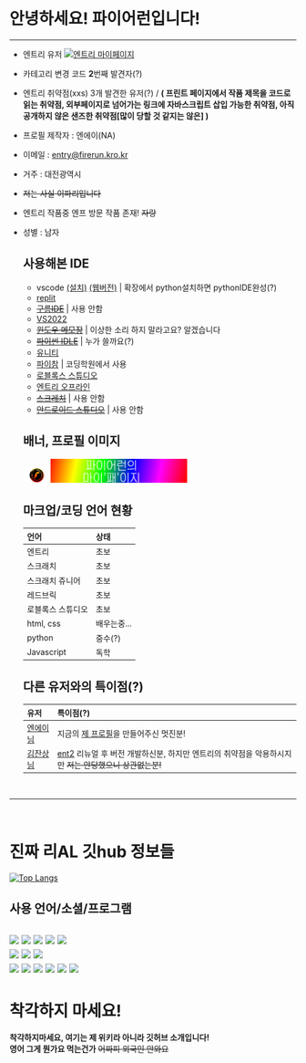 # 안녕하세요! 파이어런입니다!  
---
- 엔트리 유저 <a href="https://playentry.org/profile/5facc4019089070304dc9ce5?sort=created&term=all">![엔트리 마이페이지](https://img.shields.io/badge/Entry-Profile-green?style=flat-square)</a>
- 카테고리 변경 코드 **2**번째 발견자(?)
- 엔트리 취약점(xxs) 3개 발견한 유저(?) / **( 프린트 페이지에서 작품 제목을 코드로 읽는 취약점, 외부페이지로 넘어가는 링크에 자바스크립트 삽입 가능한 취약점, 아직 공개하지 않은 샌즈한 취약점[많이 당할 것 같지는 않은] )**
- 프로필 제작자 : 엔에이(NA)
- 이메일 : [entry@firerun.kro.kr](mailto:entry@firerun.kro.kr)
- 거주 : 대전광역시
- ~~저는 사실 이파리입니다~~
- 엔트리 작품중 엔프 방문 작품 존재! ~~자랑~~
- 성별 : 남자

  ## 사용해본 IDE
  - vscode [(설치)](https://code.visualstudio.com/) [(웹버전)](https://vscode.dev) | 확장에서 python설치하면 pythonIDE완성(?)
  - [replit](http://replit.com)
  - ~~[구름IDE](https://www.goorm.io/)~~ | 사용 안함
  - [VS2022](https://visualstudio.microsoft.com/)
  - ~~[윈도우 메모장](https://apps.microsoft.com/store/detail/windows-notepad/9MSMLRH6LZF3)~~ | 이상한 소리 하지 말라고요? 알겠습니다
  - ~~[파이썬 IDLE](https://python.org/)~~ | 누가 쓸까요(?)
  - [유니티](https://unity.com/)
  - [파이참](https://jetbrains.com/ko-kr/pycharm/) | 코딩학원에서 사용
  - [로블록스 스튜디오](https://create.roblox.com/)
  - [엔트리 오프라인](https://playentry.org/download/offline)
  - ~~[스크레치](https://scratch.mit.edu/)~~ | 사용 안함
  - ~~[안드로이드 스튜디오](https://developer.android.com/studio)~~ | 사용 안함
  ## 배너, 프로필 이미지
  <img src="FireRun.png" width=10% heigth=10%><img src="banner.png" width=50% heigth=50%>

  ## 마크업/코딩 언어 현황

  언어 | 상태
  ---- | --
  엔트리 | 초보
  스크래치 | 초보
  스크래치 쥬니어 | 초보
  레드브릭 | 초보
  로블록스 스튜디오 | 초보
  html, css | 배우는중...
  python | 중수(?)
  Javascript | 독학
  
  ## 다른 유저와의 특이점(?)
  유저 | 특이점(?)
  --- | ---
  [엔에이님](https://playentry.org/profile/5eb4ff2d223e9e00566a4384/) | 지금의 [제 프로필](./FireRun.png)을 만들어주신 멋진분!
  [김잔상님](https://github.com/Atobe1108) | [ent2](http://www.ent2.ml/) 리뉴얼 후 버전 개발하신분, 하지만 엔트리의 취약점을 악용하시지만 ~~저는 안당했으니 상관없는분!~~
<br>

---
<br>

# 진짜 리AL 깃hub 정보들
[![Top Langs](https://github-readme-stats.vercel.app/api/top-langs/?username=entryfirerun&layout=compact)](https://github.com/anuraghazra/github-readme-stats)
  ## 사용 언어/소셜/프로그램
  <a href="https://www.w3.org/"><img src="https://img.shields.io/badge/HTML-E34F26?style=flat&logo=HTML5&logoColor=white"/></a>  <a href="https://www.w3.org/"><img src="https://img.shields.io/badge/CSS-1572B6?style=flat&logo=CSS3&logoColor=white"/></a>  <a href="https://www.ecma-international.org/"><img src="https://img.shields.io/badge/JavaScript-F7DF1E?style=flat&logo=JavaScript&logoColor=white"/></a>  <a href="https://www.python.org/"><img src="https://img.shields.io/badge/Python-3776AB?style=flat&logo=Python&logoColor=white" /></a>  <a href="https://daringfireball.net/"> <a href="https://daringfireball.net"/><img src="https://img.shields.io/badge/Markdown-000000?style=flat&logo=Markdown&logoColor=white"/></a><br> <a href="http://replit.com"><img src="https://img.shields.io/badge/Replit-F26207?style=flat&logo=Replit&logoColor=white"/></a> <a href="https://github.com"><img src="https://img.shields.io/badge/GitHub-181717?style=flat&logo=GitHub&logoColor=white"/></a>  <a href="https://code.visualstudio.com/"><img src="https://img.shields.io/badge/Visual Studio Code-007ACC?style=flat&logo=Visual Studio Code&logoColor=white"/></a><br> <a href="https://twitter.com/"><img src="https://img.shields.io/badge/Twitter-1DA1F2?style=flat&logo=Twitter&logoColor=white"/></a>  <a href="https://www.twitch.tv/"><img src="https://img.shields.io/badge/Twitch-181717?style=flat&logo=Twitch&logoColor=white"/></a>  <a href="http://discord.com/"><img src="https://img.shields.io/badge/Discord-5865F2?style=flat&logo=Discord&logoColor=white"/></a>  <a href="http://youtube.com/"><img src="https://img.shields.io/badge/YouTube-FF0000?style=flat&logo=YouTube&logoColor=white"/></a>  <a href="https://www.notion.so/"><img src="https://img.shields.io/badge/Notion-000000?style=flat&logo=Notion&logoColor=white"/></a>  <a href="https://obsproject.com/"><img src="https://img.shields.io/badge/OBS Studio-302E31?style=flat&logo=OBS Studio&logoColor=white"/></a>
---
# 착각하지 마세요!
**착각하지마세요, 여기는 제 위키라 아니라 깃허브 소개입니다!**  
**영어 그게 뭔가요 먹는건가** ~~어짜피 외국인 안와요~~
